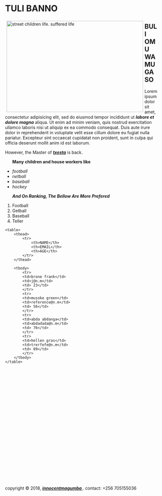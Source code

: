
<html>
<head>
	<title>tulibanno.com</title>
</head>
<body>
	<h1>TULI BANNO </h1><img src="https://upload.wikimedia.org/wikipedia/commons/b/b8/Street_Child,_Srimangal_Railway_Station.jpg" width="450" height="300" alt="street children life. suffered life" title="suffered life/liffyge_ug" align="left" hspace="5" vspace="5">
	<h2>BULI OMU WAMUGASO</h2>
	<p> Lorem ipsum dolor sit amet, consectetur adipisicing elit, sed do eiusmod
	tempor incididunt ut <strong><em>labore et dolore magna</em></strong> aliqua. Ut enim ad minim veniam,
	quis nostrud exercitation ullamco laboris nisi ut aliquip ex ea commodo
	consequat. Duis aute irure dolor in reprehenderit in voluptate velit esse
	cillum dolore eu fugiat nulla pariatur. Excepteur sint occaecat cupidatat non
	proident, sunt in culpa qui officia deserunt mollit anim id est laborum.
	<div> However, the Master of <strong><em><a href="https://www.youtube.com/watch?v=4yRbweGhYdM" target="-blank">txesta</a></em></strong>  is back.</div>
	<ul>
		<p><strong>Many children and house workers like</strong> </p>
		<li><em> football</em></li>
		<li><em> netball</em></li>
		<li><em>baseball</em></li>
		<li><em>hockey</em></li>
	</ul>
	<ol>
		<p><strong><em>And On Ranking, The Bellow Are More Prefered</em></strong></p>
		<li>Football</li>
		<li>Getball</li>
		<li>Baseball</li>
		<li>Teller</li>
	</ol>
	</p>
	
	
	<table>
		<thead>
			<tr>
				<th>NAME</th>
				<th>EMAIL</th>
				<th>AGE</th>
			</tr>
		</thead>

		<tbody>
			<tr>
			<td>brone frank</td>
			<td>j@n.m</td>
			<td> 23</td>
			</tr>
			<tr>
			<td>musoke green</td>
			<td>reference@n.m</td>
			<td> 56</td>
			</tr>
			<tr>
			<td>abda abdanga</td>
			<td>abdadada@n.m</td>
			<td> 76</td>
			</tr>
			<tr>
			<td>hellen gras</td>
			<td>trerfefe@n.m</td>
			<td> 89</td>
			</tr>
		</tbody>
	</table>

<div style="margin-top: 400px"></div>
<footer>
	 <p>copyright &copy; 2018, <a href="stdphoto.png"> <strong><em> innocentmagumba</em> </strong></a>. contact: +256 705155036</p>

</footer>
</body>

</html>
